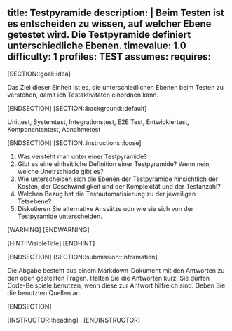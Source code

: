 title: Testpyramide
description: |
  Beim Testen ist es entscheiden zu wissen, auf welcher Ebene getestet wird. Die Testpyramide definiert unterschiedliche Ebenen.
timevalue: 1.0
difficulty: 1
profiles: TEST
assumes:
requires:
---
[SECTION::goal::idea]

Das Ziel dieser Einheit ist es, die unterschiedlichen Ebenen beim Testen zu verstehen, damit ich Testaktivitäten einordnen kann.

[ENDSECTION]
[SECTION::background::default]

Unittest, Systemtest, Integrationstest, E2E Test, Entwicklertest, Komponententest, Abnahmetest

[ENDSECTION]
[SECTION::instructions::loose]

1. Was versteht man unter einer Testpyramide?
2. Gibt es eine einheitliche Definition einer Testpyramide? Wenn nein, welche Unetrschiede gibt es?
3. Wie unterscheiden sich die Ebenen der Testpyramide hinsichtlich der Kosten, der Geschwindigkeit und der Komplexität und der Testanzahl?
4. Welchen Bezug hat die Testautomatisierung zu der jeweiligen Tetsebene?
5. Diskutieren Sie alternative Anssätze udn wie sie sich von der Testpyramide unterscheiden.

[WARNING]
[ENDWARNING]

[HINT::VisibleTitle]
[ENDHINT]

[ENDSECTION]
[SECTION::submission::information]

Die Abgabe besteht aus einem Markdown-Dokument mit den Antworten zu den oben gestellten Fragen.
Halten Sie die Antworten kurz.
Sie dürfen Code-Beispiele benutzen, wenn diese zur Antwort hilfreich sind.
Geben Sie die benutzten Quellen an.

[ENDSECTION]

[INSTRUCTOR::heading]
.
[ENDINSTRUCTOR]
